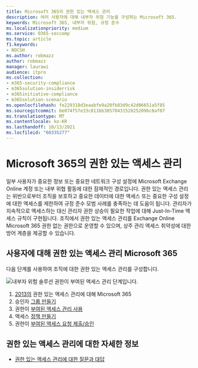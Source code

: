 ```yaml
---
title: Microsoft 365의 권한 있는 액세스 관리
description: 여러 사용자에 대해 내부자 위험 기능을 구성하는 Microsoft 365.
keywords: Microsoft 365, 내부자 위험, 규정 준수
ms.localizationpriority: medium
ms.service: O365-seccomp
ms.topic: article
f1.keywords:
- NOCSH
ms.author: robmazz
author: robmazz
manager: laurawi
audience: itpro
ms.collection:
- m365-security-compliance
- m365solution-insiderrisk
- m365initiative-compliance
- m365solution-scenario
ms.openlocfilehash: fe229318d3eaabfe9a20fb83d9c42d06651a5f85
ms.sourcegitcommit: be074f57e33c811bb3857043152825209bc8af07
ms.translationtype: MT
ms.contentlocale: ko-KR
ms.lasthandoff: 10/13/2021
ms.locfileid: "60335277"
---
```

# <a name="privileged-access-management-in-microsoft-365"></a>Microsoft 365의 권한 있는 액세스 관리

일부 사용자가 중요한 정보 또는 중요한 네트워크 구성 설정에 Microsoft Exchange Online 계정 또는 내부 위협 활동에 대한 잠재적인 경로입니다. 권한 있는 액세스 관리는 위반으로부터 조직을 보호하고 중요한 데이터에 대한 액세스 또는 중요한 구성 설정에 대한 액세스를 제한하여 규정 준수 모범 사례를 충족하는 데 도움이 됩니다. 관리자가 지속적으로 액세스하는 대신 관리자 권한 상승이 필요한 작업에 대해 Just-In-Time 액세스 규칙이 구현됩니다. 조직에서 권한 있는 액세스 관리를 Exchange Online Microsoft 365 권한 없는 권한으로 운영할 수 있으며, 상주 관리 액세스 취약성에 대한 방어 계층을 제공할 수 있습니다.

## <a name="configure-privileged-access-management-for-microsoft-365"></a>사용자에 대해 권한 있는 액세스 관리 Microsoft 365

다음 단계를 사용하여 조직에 대한 권한 있는 액세스 관리를 구성합니다.

![내부자 위험 솔루션 권한이 부여된 액세스 관리 단계입니다.](../media/ir-solution-pam-steps.png)

1. [2013의](privileged-access-management-overview.md) 권한 있는 액세스 관리에 대해 Microsoft 365
2. 승인자 [그룹 만들기](privileged-access-management-configuration.md#step-1-create-an-approvers-group)
3. 권한이 [부여된 액세스 관리 사용](privileged-access-management-configuration.md#step-2-enable-privileged-access)
4. 액세스 [정책 만들기](privileged-access-management-configuration.md#step-3-create-an-access-policy)
5. 권한이 [부여된 액세스 요청 제출/승인](privileged-access-management-configuration.md#step-4-submitapprove-privileged-access-requests)

## <a name="more-information-about-privileged-access-management"></a>권한 있는 액세스 관리에 대한 자세한 정보

- [권한 있는 액세스 관리에 대한 질문과 대답](privileged-access-management-overview.md#frequently-asked-questions)